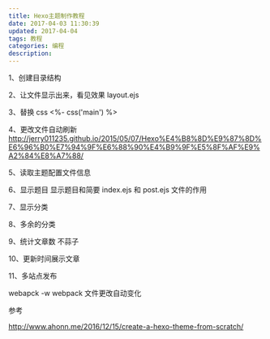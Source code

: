 ```yaml
---
title: Hexo主题制作教程
date: 2017-04-03 11:30:39
updated: 2017-04-04
tags: 教程
categories: 编程
description:
---
```


1、创建目录结构

2、让文件显示出来，看见效果 layout.ejs

3、替换 css   <%- css('main') %>

4、更改文件自动刷新 http://jerry011235.github.io/2015/05/07/Hexo%E4%B8%8D%E9%87%8D%E6%96%B0%E7%94%9F%E6%88%90%E4%B9%9F%E5%8F%AF%E9%A2%84%E8%A7%88/

5、读取主题配置文件信息

6、显示题目  显示题目和简要  index.ejs 和 post.ejs 文件的作用

7、显示分类

8、多余的分类

9、统计文章数 不蒜子

10、更新时间展示文章

11、多站点发布

webapck -w  webpack 文件更改自动变化



参考

http://www.ahonn.me/2016/12/15/create-a-hexo-theme-from-scratch/
